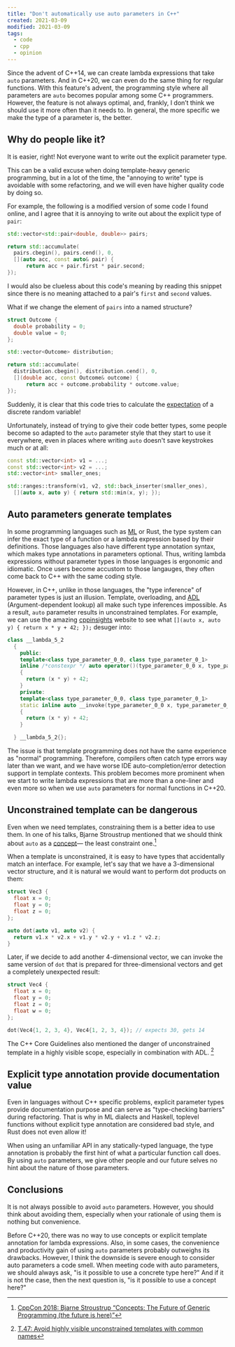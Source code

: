 ```yaml
---
title: "Don't automatically use auto parameters in C++"
created: 2021-03-09
modified: 2021-03-09
tags:
  - code
  - cpp
  - opinion
---
```


Since the advent of C++14, we can create lambda expressions that take `auto` parameters.
And in C++20, we can even do the same thing for regular functions.
With this feature's advent,
the programming style where all parameters are `auto` becomes popular among some C++ programmers.
However, the feature is not always optimal, and, frankly, I don’t think we should use it more often than it needs to.
In general, the more specific we make the type of a parameter is, the better.

<!-- end -->

## Why do people like it?

It is easier, right!
Not everyone want to write out the explicit parameter type.

This can be a valid excuse when doing template-heavy generic programming,
but in a lot of the time, the "annoying to write" type is avoidable with some refactoring,
and we will even have higher quality code by doing so.

For example, the following is a modified version of some code I found online,
and I agree that it is annoying to write out about the explicit type of `pair`:

```cpp
std::vector<std::pair<double, double>> pairs;

return std::accumulate(
  pairs.cbegin(), pairs.cend(), 0,
  [](auto acc, const auto& pair) {
      return acc + pair.first * pair.second;
});
```

I would also be clueless about this code's meaning by reading this snippet
since there is no meaning attached to a pair's `first` and `second` values.

What if we change the element of `pairs` into a named structure?

```cpp
struct Outcome {
  double probability = 0;
  double value = 0;
};

std::vector<Outcome> distribution;

return std::accumulate(
  distribution.cbegin(), distribution.cend(), 0,
  [](double acc, const Outcome& outcome) {
      return acc + outcome.probability * outcome.value;
});
```

Suddenly, it is clear that this code tries to calculate the [expectation](https://en.wikipedia.org/wiki/Expected_value) of a discrete random variable!

Unfortunately, instead of trying to give their code better types,
some people become so adapted to the `auto` parameter style that they start to use it everywhere,
even in places where writing `auto` doesn't save keystrokes much or at all:

```cpp
const std::vector<int> v1 = ...;
const std::vector<int> v2 = ...;
std::vector<int> smaller_ones;

std::ranges::transform(v1, v2, std::back_inserter(smaller_ones),
  [](auto x, auto y) { return std::min(x, y); });
```

## Auto parameters generate templates

In some programming languages such as [ML](<https://en.wikipedia.org/wiki/ML_(programming_language)>) or Rust,
the type system can infer the exact type of a function or a lambda expression based by their definitions.
Those languages also have different type annotation syntax, which makes type annotations in parameters optional.
Thus, writing lambda expressions without parameter types in those languages is ergonomic and idiomatic.
Once users become accustom to those langauges, they often come back to C++ with the same coding style.

However, in C++, unlike in those languages, the "type inference" of parameter types is just an illusion.
Template, overloading, and [ADL](https://en.cppreference.com/w/cpp/language/adl) (Argument-dependent lookup) all make such type inferences impossible.
As a result, `auto` parameter results in unconstrained templates.
For example, we can use the amazing [cppinsights](https://cppinsights.io/) website to see
what `[](auto x, auto y) { return x * y + 42; });` desuger into:

```cpp
class __lambda_5_2
  {
    public:
    template<class type_parameter_0_0, class type_parameter_0_1>
    inline /*constexpr */ auto operator()(type_parameter_0_0 x, type_parameter_0_1 y) const
    {
      return (x * y) + 42;
    }
    private:
    template<class type_parameter_0_0, class type_parameter_0_1>
    static inline auto __invoke(type_parameter_0_0 x, type_parameter_0_1 y)
    {
      return (x * y) + 42;
    }

  } __lambda_5_2{};
```

The issue is that template programming does not have the same experience as "normal" programming.
Therefore, compilers often catch type errors way later than we want,
and we have worse IDE auto-completion/error detection support in template contexts.
This problem becomes more prominent when we start to write lambda expressions that are more than a one-liner
and even more so when we use `auto` parameters for normal functions in C++20.

## Unconstrained template can be dangerous

Even when we need templates, constraining them is a better idea to use them.
In one of his talks, Bjarne Stroustrup mentioned that we should think about `auto` as a [concept](https://en.cppreference.com/w/cpp/language/constraints)— the least constraint one.[^1]

[^1]: [CppCon 2018: Bjarne Stroustrup “Concepts: The Future of Generic Programming (the future is here)”](https://youtu.be/HddFGPTAmtU)

When a template is unconstrained, it is easy to have types that accidentally match an interface.
For example, let's say that we have a 3-dimensional vector structure,
and it is natural we would want to perform dot products on them:

```cpp
struct Vec3 {
  float x = 0;
  float y = 0;
  float z = 0;
};

auto dot(auto v1, auto v2) {
  return v1.x * v2.x + v1.y * v2.y + v1.z * v2.z;
}
```

Later, if we decide to add another 4-dimensional vector, we can invoke the same version of `dot` that is prepared for three-dimensional vectors and get a completely unexpected result:

```cpp
struct Vec4 {
  float x = 0;
  float y = 0;
  float z = 0;
  float w = 0;
};

dot(Vec4{1, 2, 3, 4}, Vec4{1, 2, 3, 4}); // expects 30, gets 14
```

The C++ Core Guidelines also mentioned the danger of unconstrained template in a highly visible scope,
especially in combination with ADL. [^2]

[^2]: [T.47: Avoid highly visible unconstrained templates with common names](https://github.com/isocpp/CppCoreGuidelines/blob/master/CppCoreGuidelines.md#Rt-visible)

## Explicit type annotation provide documentation value

Even in languages without C++ specific problems,
explicit parameter types provide documentation purpose and can serve as "type-checking barriers" during refactoring.
That is why in ML dialects and Haskell,
toplevel functions without explicit type annotation are considered bad style,
and Rust does not even allow it!

When using an unfamiliar API in any statically-typed language,
the type annotation is probably the first hint of what a particular function call does.
By using `auto` parameters,
we give other people and our future selves no hint about the nature of those parameters.

## Conclusions

It is not always possible to avoid `auto` parameters.
However, you should think about avoiding them, especially when your rationale of using them is nothing but convenience.

Before C++20, there was no way to use concepts or explicit template annotation for lambda expressions.
Also, in some cases, the convenience and productivity gain of using `auto` parameters probably outweighs its drawbacks.
However, I think the downside is severe enough to consider auto parameters a code smell.
When meeting code with auto parameters, we should always ask, "is it possible to use a concrete type here?"
And if it is not the case, then the next question is, "is it possible to use a concept here?"
